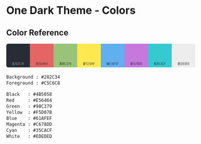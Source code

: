 # One Dark Theme - Colors

## Color Reference

![color_reference](myonedark.png)

```
Background : #282C34
Foreground : #C5C6C8
```

```
Black   : #4B5058
Red     : #E56464
Green   : #98C379
Yellow  : #F5D07B
Blue    : #61AFEF
Magenta : #C678DD
Cyan    : #35CACF
White   : #EDEDED
```

